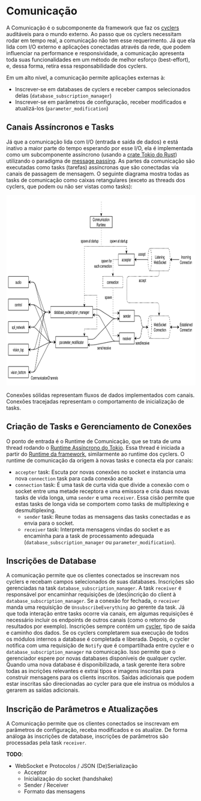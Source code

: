 # Comunicação
A Comunicação é o subcomponente da framework que faz os [cyclers](./cyclers.md) auditáveis para o mundo externo. Ao passo que os cyclers necessitam rodar em tempo real, a comunicação não tem esse requerimento. Já que ela lida com I/O externo e aplicações conectadas através da rede, que podem influenciar na performance e responsividade, a comunicação apresenta toda suas funcionalidades em um método de melhor esforço (best-effort), e, dessa forma, retira essa responsabilidade dos cyclers.

Em um alto nível, a comunicação permite aplicações externas à:   
- Inscrever-se em databases de cyclers e receber campos selecionados delas (`database_subscription_manager`)
- Inscrever-se em parâmetros de configuração, receber modificados e atualizá-los (`parameter_modification`)

## Canais Assíncronos e Tasks
Já que a comunicação lida com I/O (entrada e saída de dados) e está inativo a maior parte do tempo esperando por esse I/O, ela é implementada como um subcomponente assíncrono (usando a [crate Tokio do Rust](https://tokio.rs/)) utilizando o paradigma de [message passing](https://en.wikipedia.org/wiki/Message_passing). As partes da comunicação são executadas como tasks (tarefas) assíncronas que são conectadas via canais de passagem de mensagem. O seguinte diagrama mostra todas as tasks de comunicação como caixas retangulares (exceto as threads dos cyclers, que podem ou não ser vistas como tasks):

<img title="Diagrama de Tasks e mensagens assíncronas" alt="O diagrama mostra a arquitetura de troca de mensagens e tasks entre diferentes módulos do sistema" src="../img/communication_dataflow.drawio.png" width="940" height="508">

Conexões sólidas representam fluxos de dados implementados com canais. Conexões tracejadas representam o comportamento de inicialização de tasks.

## Criação de Tasks e Gerenciamento de Conexões

O ponto de entrada é o Runtime de Comunicação, que se trata de uma thread rodando o [Runtime Assíncrono do Tokio](https://tokio.rs/tokio/tutorial/async). Essa thread é iniciada a partir do [Runtime da framework](./runtime.md), similarmente ao runtime dos cyclers. O runtime de comunicação da origem à novas tasks e conecta ela por canais:
- `accepter` task: Escuta por novas conexões no socket e instancia uma nova `connection` task para cada conexão aceita
- `connection` task: É uma task de curta vida que divide a conexão com o socket entre uma metade receptora e uma emissora e cria duas novas tasks de vida longa, uma `sender` e uma `receiver`. Essa cisão permite que estas tasks de longa vida se comportem como tasks de multiplexing e desmultiplexing.
    - `sender` task: Reune todas as mensagens das tasks conectadas e as envia para o socket.
    - `receiver` task: Interpreta mensagens vindas do socket e as encaminha para a task de processamento adequada (`database_subscription_manager` ou `parameter_modification`).

## Inscrições de Database
A comunicação permite que os clientes conectados se inscrevam nos cyclers e recebam campos selecionados de suas databases. Inscrições são gerenciadas na task `database_subscription_manager`. A task `receiver` é responsável por encaminhar requisições de (des)incrição do client à  `database_subscription_manager`. Se a conexão for fechada, o `receiver` manda uma requisição de `UnsubscribeEverything` ao gerente da task. Já que toda interação entre tasks ocorre via canais, em algumas requisições é necessário incluir os endpoints de outros canais (como o retorno de resultados por exemplo). Inscrições sempre contém um [cycler](./cyclers.md), tipo de saída e caminho dos dados. Se os cyclers completarem sua execução de todos os módulos internos a database é completada e liberada. Depois, o cycler notifica com uma requisição de `Notify` que é compartilhada entre cycler e o `database_subscription_manager` na comunicação. Isso permite que o gerenciador espere por novas databases disponíveis de qualquer cycler. Quando uma nova database é disponibilizada, a task gerente itera sobre todas as incrições relevantes e extrai tipos e imagens inscritas para construir mensagens para os clients inscritos. Saídas adicionais que podem estar inscritas são direcionadas ao cycler para que ele instrua os módulos a gerarem as saídas adicionais.

## Inscrição de Parâmetros e Atualizações
A Comunicação permite que os clientes conectados se inscrevam em parâmetros de configuração, receba modificados e os atualize. De forma análoga às inscrições de database, inscrições de parâmetros são processadas pela task `receiver`.

**TODO**:
- WebSocket e Protocolos / JSON (De)Serialização
    - Acceptor
    - Inicialização do socket (handshake)
    - Sender / Receiver
    - Formato das mensagens